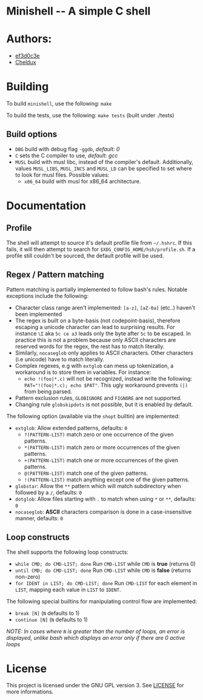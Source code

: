 # Minishell -- A simple C shell

# Authors:
 - [ef3d0c3e](https://github.com/ef3d0c3e)
 - [Cheldux](https://github.com/Cheldux)

# Building

To build `minishell`, use the following:
`make`

To build the tests, use the following:
`make tests` (built under ./tests)

## Build options

 - `DBG` build with debug flag `-ggdb`, *default: 0*
 - `C` sets the C compiler to use, *default: gcc*
 - `MUSL` build with musl libc, instead of the compiler's default. Additionally,
 values `MUSL_LIBS`, `MUSL_INCS` and `MUSL_LD` can be specified to set where to
 look for musl files. Possible values:
    - `x86_64` build with musl for x86_64 architecture.

# Documentation

## Profile

The shell will attempt to source it's default profile file from `~/.hshrc`.
If this fails, it will then attempt to search for `$XDG_CONFIG_HOME/hsh/profile.sh`.
If a profile still couldn't be sourced, the default profile will be used.

## Regex / Pattern matching

Pattern matching is partially implemented to follow bash's rules.
Notable exceptions include the following:
 - Character class range aren't implemented: `[a-z]`, `[aZ-0a]` (etc..) haven't been
 implemented
 - The regex is built on a byte-basis (not codepoint-basis), therefore escaping a unicode
 character can lead to surprising results. For instance `\Σ` aka `5c ce a3` leads only the byte after `5c` to be escaped.
 In practice this is not a problem because only ASCII characters are reserved words for the regex, the rest has to match literally.
 - Similarly, `nocaseglob` only applies to ASCII characters. Other characters (i.e unicode) have to match literally.
 - Complex regexes, e.g with `extglob` can mess up tokenization, a workaround is to
 store them in variables. For instance:
    - `echo !(foo|*.c)` will not be recognized, instead write the following:
    `PAT="!(foo|*.c); echo $PAT"`. This ugly workaround prevents `(|)` from being
    parsed.
 - Pattern exclusion rules, `GLOBIGNORE` and `FIGNORE` are not supported.
 - Changing rule `globskipdots` is not possible, but it is enabled by default.

The following option (available via the `shopt` builtin) are implemented:
 - `extglob`: Allow extended patterns, defaults: `0`
    - `?(PATTERN-LIST)`
        match zero or one occurrence of the given patterns.
    - `*(PATTERN-LIST)`
        match zero or more occurrences of the given patterns.
    - `+(PATTERN-LIST)`
        match one or more occurrences of the given patterns.
    - `@(PATTERN-LIST)`
        match one of the given patterns.
    - `!(PATTERN-LIST)`
        match anything except one of the given patterns.
 - `globstar`: Allow the `**` pattern which will match subdirectory when followed by a `/`, defaults: `0`
 - `dotglob`: Allow files starting with `.` to match when using `*` or `**`, defaults: `0`
 - `nocaseglob`: **ASCII** characters comparison is done in a case-insensitive manner, defaults: `0`

## Loop constructs

The shell supports the following loop constructs:
 - `while CMD; do CMD-LIST; done`
 Run `CMD-LIST` while `CMD` is **true** (returns 0)
 - `until CMD; do CMD-LIST; done`
 Run `CMD-LIST` while `CMD` is **false** (returns non-zero)
 - `for IDENT in LIST; do CMD-LIST; done`
 Run `CMD-LIST` for each element in `LIST`, mapping each value in `LIST` to `IDENT`.

The following special builtins for manipulating control flow are implemented:
 - `break [N]` (`N` defaults to 1)
 - `continue [N]` (`N` defaults to 1)

*NOTE: In cases where `N` is greater than the number of loops, an error is displayed,
unlike bash which displays an error only if there are 0 active loops*


# License

This project is licensed under the GNU GPL version 3.
See [LICENSE](./LICENSE) for more informations.
